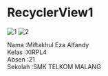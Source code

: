 # RecyclerView1
![1](https://cloud.githubusercontent.com/assets/22139481/21789887/ee0d53d2-d70a-11e6-8cd8-fbde01d00148.JPG)
![2](https://cloud.githubusercontent.com/assets/22139481/21789888/ee42baf4-d70a-11e6-9e3a-91cdada53d9d.JPG)
 
Nama    :Miftakhul Eza Alfandy<br>
Kelas   :XIRPL4<br>
Absen   :21<br>
Sekolah :SMK TELKOM MALANG<br>

